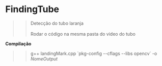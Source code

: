 # FindingTube

>>Detecção do tubo laranja<br/><br/>
>>Rodar o código na mesma pasta do video do tubo

__Compilação__

>>g++ landingMark.cpp \`pkg-config --cflags --libs opencv\` -o _NomeOutput_
